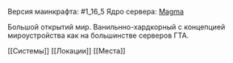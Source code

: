 Версия маинкрафта: #1_16_5 
Ядро сервера: [Magma](https://github.com/magmamaintained/Magma-1.20.1?tab=readme-ov-file)

Большой открытий мир. Ванильнно-хардкорный с концепцией мироустройства как на большинстве серверов ГТА.

[[Системы]]
[[Локации]]
[[Места]]